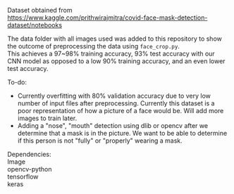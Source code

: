 Dataset obtained from  
https://www.kaggle.com/prithwirajmitra/covid-face-mask-detection-dataset/notebooks

The data folder with all images used was added to this repository to show the outcome of preprocessing the data using `face_crop.py`.  
This achieves a 97~98% training accuracy, 93% test accuracy with our CNN model as opposed to a low 90% training accuracy, and an even lower test accuracy.

To-do:

- Currently overfitting with 80% validation accuracy due to very low number of input files after preprocessing. Currently this dataset is a poor representation of how a picture of a face would be. Will add more images to train later.
- Adding a "nose", "mouth" detection using dlib or opencv after we determine that a mask is in the picture. We want to be able to determine if this person is not "fully" or "properly" wearing a mask.

Dependencies:  
Image  
opencv-python  
tensorflow  
keras
